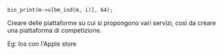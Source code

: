 	bin_print(m->v[bm_ind(m, i)], 64);
Creare delle piattaforme su cui si propongono vari servizi, così da creare una piattaforma di competizione.

Eg: Ios con l'Apple store